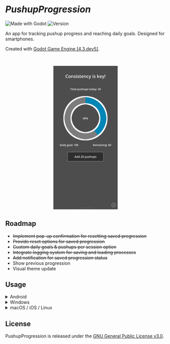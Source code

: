 # ***PushupProgression***
![Made with Godot](https://img.shields.io/badge/Made%20with-Godot-3776AB.svg?style=plastic&logo=godot-engine&logoColor=white)
![Version](https://img.shields.io/badge/version-1.3.0-00BB1A.svg?style=plastic)

An app for tracking pushup progress and reaching daily goals. Designed for smartphones.

Created with [Godot Game Engine [4.3.dev5]](https://godotengine.org/).

<br>

<p align="center"><img src="app_screenshot.png" width="40%" alt="app_screenshot.png" ></p>

## Roadmap
* ~~Implement pop-up confirmation for resetting saved progression~~
* ~~Provide reset options for saved progression~~
* ~~Custom daily goals & pushups per session option~~
* ~~Integrate logging system for saving and loading processes~~
* ~~Add notification for saved progression status~~
* Show previous progression
* Visual theme update

## Usage

<details>
<summary>Android</summary>

You can install PushupProgression by using [Obtainium](https://github.com/ImranR98/Obtainium/) for automatic updates or manually if you prefer direct downloads.

<details>
<summary>Install with Obtainium</summary>

1. [Download](https://github.com/ImranR98/Obtainium/releases/latest) and install Obtainium.
2. Open Obtainium and tap `Add App` from the bottom tab bar.
3. Enter `PushupProgression` in the search field, tap `Search`, select `GitHub` as the source, and then tap `Select 1`.
4. Choose `Vandreic/PushupProgression` from the results and tap `Pick`.
5. At the top of the screen, next to the GitHub URL, tap the `Add` button to confirm.
6. At the bottom bar, tap `Install` to begin the installation.

<details>
<summary>Update through Obtainium</summary>

When new updates are released, PushupProgression can be updated via Obtainium.

1. Open Obtainium.
2. To update PushupProgression:
   * Tap the "update icon" (phone with downward arrow) next to `PushupProgression by Vandreic`.
   <br>***or***<br>
   - Select `PushupProgression` from the app list and tap `Update` from the bottom bar.

**Note:** Obtainium supports automatic updates, allowing apps to be updated seamlessly in the background. This feature is enabled by default and ensures that PushupProgression stays up-to-date. For more details, visit the [Obtainium wiki](https://github.com/ImranR98/Obtainium/wiki#background-updates).

</details>
</details>

<details>
<summary>Manual Installation</summary>

1. [Download](https://github.com/Vandreic/PushupProgression/releases/latest) the latest release.
2. Install the app and run.

<details>
<summary>Manual Update</summary>

When new updates are released, you need to manually [download](https://github.com/Vandreic/PushupProgression/releases/latest) the latest release and install it over the existing installation. 
<br><br>
**Note:** If PushupProgression is installed via Obtainium, updates can be downloaded and installed automatically.

</details>
</details>

</details>

<details>
<summary>Windows</summary>

1. [Download](https://github.com/Vandreic/PushupProgression/releases/latest) the latest release.
2. Run the executable.

</details>

<details>
<summary>macOS / iOS / Linux</summary>

PushupProgression  hasn't been compiled for macOS, iOS, or Linux, but you can compile the source code yourself if desired.

</details>

## License
PushupProgression is released under the [GNU General Public License v3.0](LICENSE.md).
